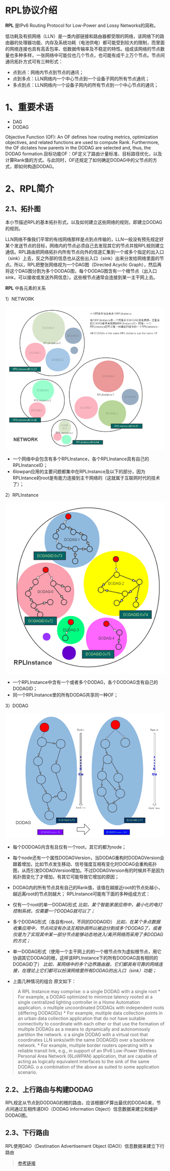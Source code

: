 # RPL协议介绍

**RPL** 是IPv6 Routing Protocol for Low-Power and Lossy Networks的简称。

低功耗及有损网络（LLN）是一类内部链接和路由器都受限的网络，该网络下的路由器的处理器功能、内存及系统功耗（电池供电）都可能受到较大的限制，而里面的网络连接也具有高丢包率、低数据传输率及不稳定的特性。组成该网络的节点数量也多种多样，一张网络中可能仅也几个节点，也可能有成千上万个节点。节点间通讯拓扑方式可有三种形式：

- 点到点：网络内节点到节点的通讯；
- 点到多点：LLN网络内一个中心节点到一个设备子网的所有节点通讯；
- 多点到点：LLN网络内一个设备子网内的所有节点到一个中心节点的通讯；


# 1、重要术语

- DAG
- DODAG

Objective Function (OF): An OF defines how routing metrics, optimization objectives, and related functions are used to compute Rank. Furthermore, the OF dictates how parents in the DODAG are selected and, thus, the DODAG formation.目标功能OF：OF定义了路由计量标准、目标路径优化，以及计算Rank值的方式。与此同时，OF还规定了如何确定DODAG中的父节点的方式，即如何构造DODAG。

# 2、RPL简介

## 2.1、拓扑图

本小节描述RPL的基本拓扑形式，以及如何建立这些网络的规则，即建立DODAG的规则。

LLN网络不像我们平常的有线网络那样是点到点传输的，LLN一般没有预先规定好某个发送节点的目标，网络内的节点必须自己去发现其它的节点并按RPL规则建立通信。RPL路由把网络拓扑内所有节点向外的信道汇集到一个或多个指定的出入口（sink）上去，反之外部的信息也从这些出入口（sink）出来分发给网络里面的节点。所以，RPL把整张网络视为一个DAG图（Directed Acyclic Graph），然后再将这个DAG图分割为多个DODAG图，每个DODAG图含有一个根节点（出入口sink，可以接收或发送外网信息）。这些根节点通常会连接到某一主干网上去。

**RPL** 中各元素的关系

1）NETWORK

![](../images/rpl1.png)

- 一个网络中会包含有多个RPLInstance，各个RPLInstance具有自己的RPLInstanceID；
- 6lowpan应用的主要问题都集中在RPLInstance及以下的部分，因为RPLIntance的root是有能力连接到主干网络的（这就属于互联网时代的技术了）；

2）RPLInstance

![](../images/rpl2.png)

- 一个RPLInstance中含有一个或者多个DODAG，各个DODOAG含有自己的DODAGID；
- 同一个RPLInstance里的所有DODAG共享同一种OF；

3）DODAG

![](../images/rpl3.png)

- 每个DODOAG内含有且仅有一个root，其它的都为node；
- 每个node还有一个属性DODAGVersion，当DODAG重构时DODAGVersion会跟着增加，比如节点发生移动、信号强度互相有变化时DODAG会重构拓扑图，从而引发DODAGVersion增加。不过DODAGVersion有的时候并不是因为拓扑图变化了才增加，有其它可能导致它增加的原因；
- DODAG内的所有节点具有自己的Rank值，该值在越接近root的节点处越小，越远离root的节点则越大；
RPLInstance可能有下面的多种组成方式：

- 仅有一个root的单一DODAG形式
  *比如，某个智能家居应用中，最小化的电灯控制系统，仅需要一个DODAG就可以了；*
- 多个DODAG形式（各自有root，不同的DODAGID）
  *比如，在某个多点数据收集应用中，节点间没有办法互相协调所以被迫分割成多个DODAG了，或者仅是为了实现其中某一部分节点能够动态地进入/离开网络而采用了多DODAG的方式；*
- 单一DODAG形式（使用一个主干网上的的一个根节点作为虚拟根节点，用它协调其它DODAG的根，这样该RPLInstance下的所有DODOAG具有相同的DODAGID了）
  *比如，某网络中的多个边界路由器，它们都具有可靠的网络连接，在理论上它们都可以扮演网络里所有DODAG的出入口（sink）功能；*
- 上面几种情况的组合
原文如下：
>A RPL Instance may comprise:
   o  a single DODAG with a single root
      *  For example, a DODAG optimized to minimize latency rooted at a single centralized lighting controller in a Home Automation application.
   o  multiple uncoordinated DODAGs with independent roots (differing DODAGIDs)
      *  For example, multiple data collection points in an urban data collection application that do not have suitable connectivity to coordinate with each other or that use the formation of multiple DODAGs as a means to dynamically and autonomously partition the network.
   o  a single DODAG with a virtual root that coordinates LLN sinks(with the same DODAGID) over a backbone network.
      *  For example, multiple border routers operating with a reliable transit link, e.g., in support of an IPv6 Low-Power Wireless Personal Area Network (6LoWPAN) application, that are capable of acting as logically equivalent interfaces to the sink of the same DODAG.
   o  a combination of the above as suited to some application scenario.

## 2.2、上行路由与构建DODAG

RPL规定从节点到DODOAG的根的路由，应该根据OF算出最优的DODAG来，节点间通过互相传递DIO（DODAG Information Object）信息数据来建立和维护DODAG图。

## 2.3、下行路由

RPL使用DAO（Destination Advertisement Object (DAO)）信息数据来建立下行路由

>[参考链接](http://www.cnblogs.com/tfanalysis/p/3690890.html)
